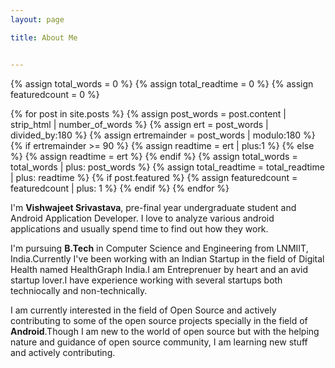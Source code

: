 ```yaml
---
layout: page

title: About Me


---
```



{% assign total_words = 0 %}
{% assign total_readtime = 0 %}
{% assign featuredcount = 0 %}

{% for post in site.posts %}
    {% assign post_words = post.content | strip_html | number_of_words %}
    {% assign ert = post_words | divided_by:180 %}
    {% assign ertremainder = post_words | modulo:180 %}
        {% if ertremainder >= 90 %}
            {% assign readtime = ert | plus:1 %}
        {% else %}
            {% assign readtime = ert %}
        {% endif %}
    {% assign total_words = total_words | plus: post_words %}
    {% assign total_readtime = total_readtime | plus: readtime %}
    {% if post.featured %}
    {% assign featuredcount = featuredcount | plus: 1 %}
    {% endif %}
{% endfor %}

I'm **Vishwajeet Srivastava**, pre-final year undergraduate student and Android Application Developer. I love to analyze various android applications and usually spend time to find out how they work.

I'm pursuing **B.Tech** in Computer Science and Engineering from LNMIIT, India.Currently  I've been working with an Indian Startup in the field of Digital Health named HealthGraph India.I am Entreprenuer by heart and an avid startup lover.I have experience working with several startups both techniocally and non-technically.

I am currently interested in the field of Open Source and actively contributing to some of the open source projects specially in the field of **Android**.Though I am new to the world of open source but with the helping nature and guidance of open source community, I am learning new stuff and actively contributing.

